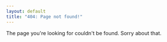 ```yaml
---
layout: default
title: "404: Page not found!"
---
```


The page you're looking for couldn't be found.  Sorry about that.
